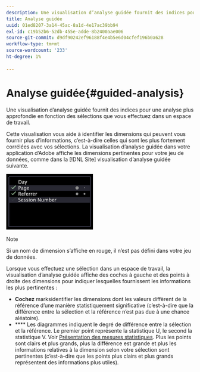 ```yaml
---
description: Une visualisation d’analyse guidée fournit des indices pour une analyse plus approfondie en fonction des sélections que vous effectuez dans un espace de travail.
title: Analyse guidée
uuid: 01ed8207-3a14-45ac-8a1d-4e17ac39bb94
exl-id: c19b52b6-52db-455e-adde-8b2400aae006
source-git-commit: d9df90242ef96188f4e4b5e6d04cfef196b0a628
workflow-type: tm+mt
source-wordcount: '233'
ht-degree: 1%

---
```


# Analyse guidée{#guided-analysis}

Une visualisation d’analyse guidée fournit des indices pour une analyse plus approfondie en fonction des sélections que vous effectuez dans un espace de travail.

Cette visualisation vous aide à identifier les dimensions qui peuvent vous fournir plus d’informations, c’est-à-dire celles qui sont les plus fortement corrélées avec vos sélections. La visualisation d’analyse guidée dans votre application d’Adobe affiche les dimensions pertinentes pour votre jeu de données, comme dans la [!DNL Site] visualisation d’analyse guidée suivante.

![](assets/vis_GuidedAnalysis.png)

>[!NOTE]
>
>Si un nom de dimension s’affiche en rouge, il n’est pas défini dans votre jeu de données.

Lorsque vous effectuez une sélection dans un espace de travail, la visualisation d’analyse guidée affiche des coches à gauche et des points à droite des dimensions pour indiquer lesquelles fournissent les informations les plus pertinentes :

* **Cochez** marksidentifier les dimensions dont les valeurs diffèrent de la référence d’une manière statistiquement significative (c’est-à-dire que la différence entre la sélection et la référence n’est pas due à une chance aléatoire).
* **** Les diagrammes indiquent le degré de différence entre la sélection et la référence. Le premier point représente la statistique U, le second la statistique V. Voir [Présentation des mesures statistiques](../../../../home/c-get-started/c-analysis-vis/c-guided-analysis/c-stat-measures.md#concept-ba2c7f417f384dc0a3438fcb6e268708). Plus les points sont clairs et plus grands, plus la différence est grande et plus les informations relatives à la dimension selon votre sélection sont pertinentes (c’est-à-dire que les points plus clairs et plus grands représentent des informations plus utiles).
